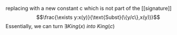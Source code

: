 replacing with a new constant c which is not part of the [[signature]]
$$\frac{\exists y:x(y)}{\text{Subst}(\{y/c\},x(y))}$$
Essentially, we can turn $\exists King(x)\ into\ King(c)$
